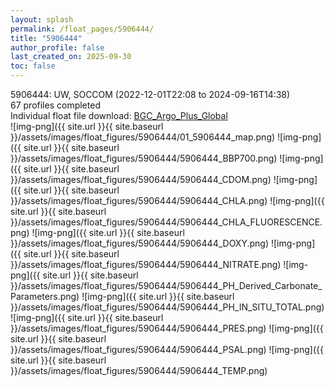 ```yaml
---
layout: splash
permalink: /float_pages/5906444/
title: "5906444"
author_profile: false
last_created_on: 2025-09-30
toc: false
---
```

 
5906444: UW, SOCCOM (2022-12-01T22:08 to 2024-09-16T14:38)\
67 profiles completed\
Individual float file download: [BGC_Argo_Plus_Global](https://ftp.soest.hawaii.edu/bgc_argo_plus/Individual_Floats/outliers_removed/5906444_Sprof_processed.nc)\
![img-png]({{ site.url }}{{ site.baseurl }}/assets/images/float_figures/5906444/01_5906444_map.png)
![img-png]({{ site.url }}{{ site.baseurl }}/assets/images/float_figures/5906444/5906444_BBP700.png)
![img-png]({{ site.url }}{{ site.baseurl }}/assets/images/float_figures/5906444/5906444_CDOM.png)
![img-png]({{ site.url }}{{ site.baseurl }}/assets/images/float_figures/5906444/5906444_CHLA.png)
![img-png]({{ site.url }}{{ site.baseurl }}/assets/images/float_figures/5906444/5906444_CHLA_FLUORESCENCE.png)
![img-png]({{ site.url }}{{ site.baseurl }}/assets/images/float_figures/5906444/5906444_DOXY.png)
![img-png]({{ site.url }}{{ site.baseurl }}/assets/images/float_figures/5906444/5906444_NITRATE.png)
![img-png]({{ site.url }}{{ site.baseurl }}/assets/images/float_figures/5906444/5906444_PH_Derived_Carbonate_Parameters.png)
![img-png]({{ site.url }}{{ site.baseurl }}/assets/images/float_figures/5906444/5906444_PH_IN_SITU_TOTAL.png)
![img-png]({{ site.url }}{{ site.baseurl }}/assets/images/float_figures/5906444/5906444_PRES.png)
![img-png]({{ site.url }}{{ site.baseurl }}/assets/images/float_figures/5906444/5906444_PSAL.png)
![img-png]({{ site.url }}{{ site.baseurl }}/assets/images/float_figures/5906444/5906444_TEMP.png)
